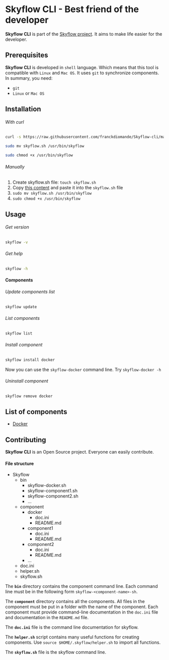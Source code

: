 Skyflow CLI - Best friend of the developer
==============================================
**Skyflow CLI** is part of the [Skyflow project][1]. 
It aims to make life easier for the developer.

Prerequisites
----------------------------------------------
**Skyflow CLI** is developed in `shell` language. Which means that this tool is compatible with `Linux` and `Mac OS`. 
It uses `git` to synchronize components. In summary, you need:
* `git`
* `Linux` or `Mac OS`

Installation
----------------------------------------------

###### _With curl_

```bash
curl -s https://raw.githubusercontent.com/franckdiomande/Skyflow-cli/master/skyflow.sh -o skyflow.sh
```

```bash
sudo mv skyflow.sh /usr/bin/skyflow
```

```bash
sudo chmod +x /usr/bin/skyflow
```

###### _Manually_

1. Create skyflow.sh file: `touch skyflow.sh`
2. Copy [this content][2] and paste it into the `skyflow.sh` file
3. `sudo mv skyflow.sh /usr/bin/skyflow`
4. `sudo chmod +x /usr/bin/skyflow`

Usage
----------------------------------------------

###### _Get version_
```bash
skyflow -v
```

###### _Get help_
```bash
skyflow -h
```

#### Components

###### _Update components list_
```bash
skyflow update
```

###### _List components_
```bash
skyflow list
```

###### _Install component_
```bash
skyflow install docker
```
Now you can use the `skyflow-docker` command line. Try `skyflow-docker -h`

###### _Uninstall component_
```bash
skyflow remove docker
```

List of components
----------------------------------------------

- [Docker][3]


Contributing
----------------------------------------------

**Skyflow CLI** is an Open Source project. Everyone can easily contribute.

#### File structure

- Skyflow
    - bin
        - skyflow-docker.sh
        - skyflow-component1.sh
        - skyflow-component2.sh
        - ...
    - component
        - docker
            - doc.ini
            - README.md
        - component1
            - doc.ini
            - README.md
        - component2
            - doc.ini
            - README.md
        - ...
    - doc.ini
    - helper.sh
    - skyflow.sh

The **`bin`** directory contains the component command line.
Each command line must be in the following form `skyflow-<component-name>-sh`.

The **`component`** directory contains all the components.
All files in the component must be put in a folder with the name of the component.
Each component must provide command-line documentation in the `doc.ini` file and documentation in the `README.md` file.

The **`doc.ini`** file is the command line documentation for skyflow.

The **`helper.sh`** script contains many useful functions for creating components.
Use `source $HOME/.skyflow/helper.sh` to import all functions. 

The **`skyflow.sh`** file is the skyflow command line.

[1]: http://hub.skyflow.io:8080
[2]: https://raw.githubusercontent.com/franckdiomande/Skyflow-cli/master/skyflow.sh
[3]: https://github.com/franckdiomande/Skyflow-cli/blob/master/component/docker/README.md
